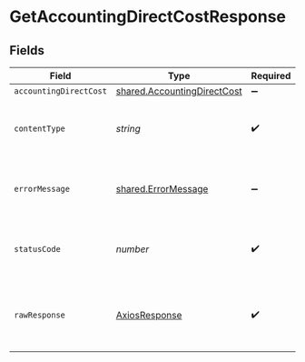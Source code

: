 # GetAccountingDirectCostResponse


## Fields

| Field                                                                             | Type                                                                              | Required                                                                          | Description                                                                       |
| --------------------------------------------------------------------------------- | --------------------------------------------------------------------------------- | --------------------------------------------------------------------------------- | --------------------------------------------------------------------------------- |
| `accountingDirectCost`                                                            | [shared.AccountingDirectCost](../../../sdk/models/shared/accountingdirectcost.md) | :heavy_minus_sign:                                                                | Success                                                                           |
| `contentType`                                                                     | *string*                                                                          | :heavy_check_mark:                                                                | HTTP response content type for this operation                                     |
| `errorMessage`                                                                    | [shared.ErrorMessage](../../../sdk/models/shared/errormessage.md)                 | :heavy_minus_sign:                                                                | Your API request was not properly authorized.                                     |
| `statusCode`                                                                      | *number*                                                                          | :heavy_check_mark:                                                                | HTTP response status code for this operation                                      |
| `rawResponse`                                                                     | [AxiosResponse](https://axios-http.com/docs/res_schema)                           | :heavy_check_mark:                                                                | Raw HTTP response; suitable for custom response parsing                           |
